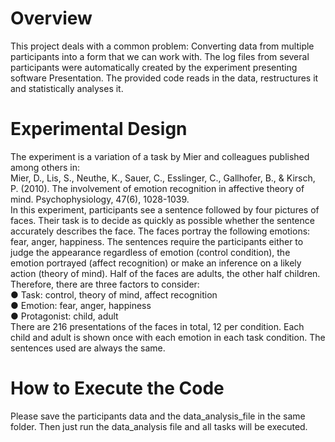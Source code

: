 # Overview
This project deals with a common problem: Converting data from multiple
participants into a form that we can work with. The log files from several participants were automatically created by the experiment presenting software Presentation. The provided code reads in the data, restructures it and statistically analyses it.

# Experimental Design
The experiment is a variation of a task by Mier and colleagues published among others in:\
Mier, D., Lis, S., Neuthe, K., Sauer, C., Esslinger, C., Gallhofer, B., & Kirsch, P. (2010). The
involvement of emotion recognition in affective theory of mind. Psychophysiology, 47(6),
1028-1039.\
In this experiment, participants see a sentence followed by four pictures of faces. Their
task is to decide as quickly as possible whether the sentence accurately describes the face.
The faces portray the following emotions: fear, anger, happiness. The sentences require
the participants either to judge the appearance regardless of emotion (control condition),
the emotion portrayed (affect recognition) or make an inference on a likely action (theory
of mind). Half of the faces are adults, the other half children. Therefore, there are three
factors to consider:\
● Task: control, theory of mind, affect recognition\
● Emotion: fear, anger, happiness\
● Protagonist: child, adult\
There are 216 presentations of the faces in total, 12 per condition. Each child and adult is
shown once with each emotion in each task condition. The sentences used are always the
same.

# How to Execute the Code
Please save the participants data and the data_analysis_file in the same folder. Then just run the data_analysis file and all tasks will be executed.
